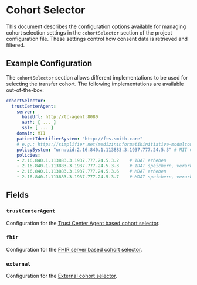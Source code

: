 # Cohort Selector <Badge type="tip" text="Clinical Domain Agent" /> <Badge type="warning" text="Since 5.0" />

This document describes the configuration options available for managing cohort selection settings
in the `cohortSelector` section of the project configuration file. These settings control how
consent data is retrieved and filtered.

## Example Configuration

The `cohortSelector` section allows different implementations to be used for selecting the transfer
cohort. The following implementations are available out-of-the-box:

```yaml
cohortSelector:
  trustCenterAgent:
    server:
      baseUrl: http://tc-agent:8080
      auth: [ ... ]
      ssl: [ ... ]
    domain: MII
    patientIdentifierSystem: "http://fts.smith.care"
    # e.g.: https://simplifier.net/medizininformatikinitiative-modulconsent/2.16.840.1.113883.3.1937.777.24.5.3--20210423105554
    policySystem: "urn:oid:2.16.840.1.113883.3.1937.777.24.5.3" # MII CS Consent Policy
    policies:
    - 2.16.840.1.113883.3.1937.777.24.5.3.2    # IDAT erheben
    - 2.16.840.1.113883.3.1937.777.24.5.3.3    # IDAT speichern, verarbeiten
    - 2.16.840.1.113883.3.1937.777.24.5.3.6    # MDAT erheben
    - 2.16.840.1.113883.3.1937.777.24.5.3.7    # MDAT speichern, verarbeiten
```

## Fields

### `trustCenterAgent`
Configuration for the [Trust Center Agent based cohort selector](./cohort-selector/trustCenterAgent).

### `fhir`
Configuration for the [FHIR server based cohort selector](./cohort-selector/fhir).

### `external`
Configuration for the [External cohort selector](./cohort-selector/external).
